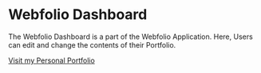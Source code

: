 # Webfolio Dashboard

The Webfolio Dashboard is a part of the Webfolio Application. Here, Users can edit and change the contents of their Portfolio.

[Visit my Personal Portfolio](https://josephenoch.github.io/reactportfolio)
